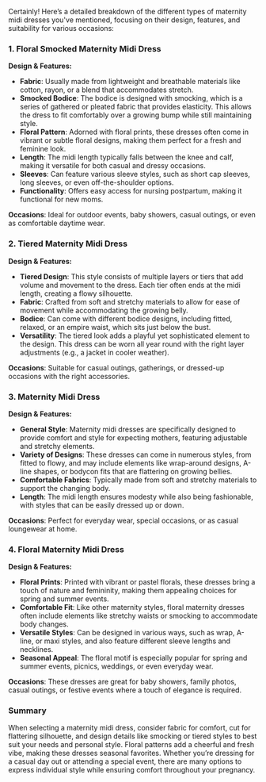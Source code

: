 Certainly! Here’s a detailed breakdown of the different types of maternity midi dresses you've mentioned, focusing on their design, features, and suitability for various occasions:

### 1. Floral Smocked Maternity Midi Dress
**Design & Features:**
- **Fabric**: Usually made from lightweight and breathable materials like cotton, rayon, or a blend that accommodates stretch.
- **Smocked Bodice**: The bodice is designed with smocking, which is a series of gathered or pleated fabric that provides elasticity. This allows the dress to fit comfortably over a growing bump while still maintaining style.
- **Floral Pattern**: Adorned with floral prints, these dresses often come in vibrant or subtle floral designs, making them perfect for a fresh and feminine look.
- **Length**: The midi length typically falls between the knee and calf, making it versatile for both casual and dressy occasions.
- **Sleeves**: Can feature various sleeve styles, such as short cap sleeves, long sleeves, or even off-the-shoulder options.
- **Functionality**: Offers easy access for nursing postpartum, making it functional for new moms.

**Occasions**: Ideal for outdoor events, baby showers, casual outings, or even as comfortable daytime wear.

### 2. Tiered Maternity Midi Dress
**Design & Features:**
- **Tiered Design**: This style consists of multiple layers or tiers that add volume and movement to the dress. Each tier often ends at the midi length, creating a flowy silhouette.
- **Fabric**: Crafted from soft and stretchy materials to allow for ease of movement while accommodating the growing belly.
- **Bodice**: Can come with different bodice designs, including fitted, relaxed, or an empire waist, which sits just below the bust.
- **Versatility**: The tiered look adds a playful yet sophisticated element to the design. This dress can be worn all year round with the right layer adjustments (e.g., a jacket in cooler weather).

**Occasions**: Suitable for casual outings, gatherings, or dressed-up occasions with the right accessories.

### 3. Maternity Midi Dress
**Design & Features:**
- **General Style**: Maternity midi dresses are specifically designed to provide comfort and style for expecting mothers, featuring adjustable and stretchy elements.
- **Variety of Designs**: These dresses can come in numerous styles, from fitted to flowy, and may include elements like wrap-around designs, A-line shapes, or bodycon fits that are flattering on growing bellies.
- **Comfortable Fabrics**: Typically made from soft and stretchy materials to support the changing body.
- **Length**: The midi length ensures modesty while also being fashionable, with styles that can be easily dressed up or down.

**Occasions**: Perfect for everyday wear, special occasions, or as casual loungewear at home.

### 4. Floral Maternity Midi Dress
**Design & Features:**
- **Floral Prints**: Printed with vibrant or pastel florals, these dresses bring a touch of nature and femininity, making them appealing choices for spring and summer events.
- **Comfortable Fit**: Like other maternity styles, floral maternity dresses often include elements like stretchy waists or smocking to accommodate body changes.
- **Versatile Styles**: Can be designed in various ways, such as wrap, A-line, or maxi styles, and also feature different sleeve lengths and necklines.
- **Seasonal Appeal**: The floral motif is especially popular for spring and summer events, picnics, weddings, or even everyday wear.

**Occasions**: These dresses are great for baby showers, family photos, casual outings, or festive events where a touch of elegance is required.

### Summary
When selecting a maternity midi dress, consider fabric for comfort, cut for flattering silhouette, and design details like smocking or tiered styles to best suit your needs and personal style. Floral patterns add a cheerful and fresh vibe, making these dresses seasonal favorites. Whether you’re dressing for a casual day out or attending a special event, there are many options to express individual style while ensuring comfort throughout your pregnancy.